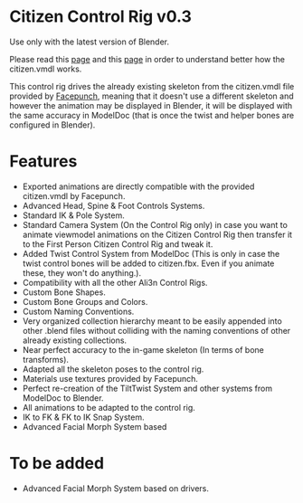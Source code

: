 # Citizen Control Rig v0.3

Use only with the latest version of Blender.

Please read this [page](https://wiki.facepunch.com/sbox/Citizen_Model) and this [page](https://wiki.facepunch.com/sbox/First_Person) in order to understand better how the citizen.vmdl works.

This control rig drives the already existing skeleton from the citizen.vmdl file provided by [Facepunch](https://facepunch.com), meaning that it doesn't use a different skeleton and however the animation may be displayed in Blender, it will be displayed with the same accuracy in ModelDoc (that is once the twist and helper bones are configured in Blender).

# Features

* Exported animations are directly compatible with the provided citizen.vmdl by Facepunch.
* Advanced Head, Spine & Foot Controls Systems.
* Standard IK & Pole System.
* Standard Camera System (On the Control Rig only) in case you want to animate viewmodel animations on the Citizen Control Rig then transfer it to the First Person Citizen Control Rig and tweak it.
* Added Twist Control System from ModelDoc (This is only in case the twist control bones will be added to citizen.fbx. Even if you animate these, they won't do anything.).
* Compatibility with all the other Ali3n Control Rigs.
* Custom Bone Shapes.
* Custom Bone Groups and Colors.
* Custom Naming Conventions.
* Very organized collection hierarchy meant to be easily appended into other .blend files without colliding with the naming conventions of other already existing collections.
* Near perfect accuracy to the in-game skeleton (In terms of bone transforms).
* Adapted all the skeleton poses to the control rig.
* Materials use textures provided by Facepunch.
* Perfect re-creation of the TiltTwist System and other systems from ModelDoc to Blender.
* All animations to be adapted to the control rig.
* IK to FK & FK to IK Snap System.
* Advanced Facial Morph System based 

# To be added

* Advanced Facial Morph System based on drivers.